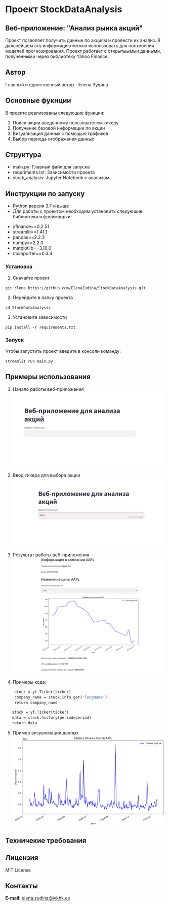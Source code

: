 # Проект StockDataAnalysis

## Веб-приложение: "Анализ рынка акций"

Проект позволяет получить данные по акциям и провести их анализ. В дальнейшем эту информацию можно использовать для построения моделей прогнозирования. Проект работает с открытыымыи данными, полученными через библиотеку Yahoo Finance. 

## Автор

Главный и единственный автор - Елена Зудина

## Основные фукнции

В проекте реализованы следующие функции:

1. Поиск акции введенному пользователем тикеру
2. Получение базовой информации по акции
3. Визуализация данных с помощью графиков
4. Выбор периода отображения данных

## Структура

* main.py: Главный файл для запуска
* requriments.txt: Зависимости проекта
* stock_analysis: Jupyter Notebook  с анализом

## Инструкции по запуску

* Python версия 3.7 и выше
* Для работы с проектом необходим установить следующие библиотеки и фреймворки:
+ yfinance==0.2.51
+ streamlit==1.41.1
+ pandas==2.2.3
+ numpy==2.2.0
+ matplotlib==3.10.0
+ nbimporter==0.3.4

### Установка

1. Скачайте проект

`git clone https://github.com/ElenaZudina/StockDataAnalysis.git`

2. Перейдите в папку проекта

`cd StockDataAnalysis`

3. Установите зависимости 

`pip install -r requirements.txt`

### Запуск

Чтобы запустить проект введите в консоли команду:

`streamlit run main.py`

## Примеры использования

1. Начало работы веб-приложения
![Начальный экран](images/Start.png)
2. Ввод тикера для выбора акции
![Ввод тикера](images/Ticker.png)
3. Результат работы веб-приложения
![Результат](images/Result.png)

4. Примеры кода:

```def get_company_name(ticker):
    stock = yf.Ticker(ticker)
    company_name = stock.info.get('longName')
    return company_name
```

 ```def get_history_data(ticker, period):
    stock = yf.Ticker(ticker)
    data = stock.history(period=period)
    return data
```

5. Пример визуализации данных    
![График](images/chart.png) 

## Техничекие требования

## Лицензия

MIT License

## Контакты

**E-mail:** elena.zudina@ivkhk.ee


